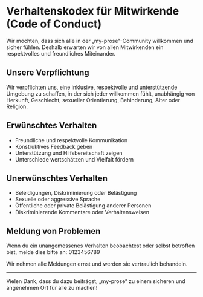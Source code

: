 # Verhaltenskodex für Mitwirkende (Code of Conduct)

Wir möchten, dass sich alle in der „my-prose“-Community willkommen und sicher fühlen. Deshalb erwarten wir von allen Mitwirkenden ein respektvolles und freundliches Miteinander.

## Unsere Verpflichtung

Wir verpflichten uns, eine inklusive, respektvolle und unterstützende Umgebung zu schaffen, in der sich jeder willkommen fühlt, unabhängig von Herkunft, Geschlecht, sexueller Orientierung, Behinderung, Alter oder Religion.

## Erwünschtes Verhalten

- Freundliche und respektvolle Kommunikation
- Konstruktives Feedback geben
- Unterstützung und Hilfsbereitschaft zeigen
- Unterschiede wertschätzen und Vielfalt fördern

## Unerwünschtes Verhalten

- Beleidigungen, Diskriminierung oder Belästigung
- Sexuelle oder aggressive Sprache
- Öffentliche oder private Belästigung anderer Personen
- Diskriminierende Kommentare oder Verhaltensweisen

## Meldung von Problemen

Wenn du ein unangemessenes Verhalten beobachtest oder selbst betroffen bist, melde dies bitte an: 0123456789

Wir nehmen alle Meldungen ernst und werden sie vertraulich behandeln.

---

Vielen Dank, dass du dazu beiträgst, „my-prose“ zu einem sicheren und angenehmen Ort für alle zu machen!